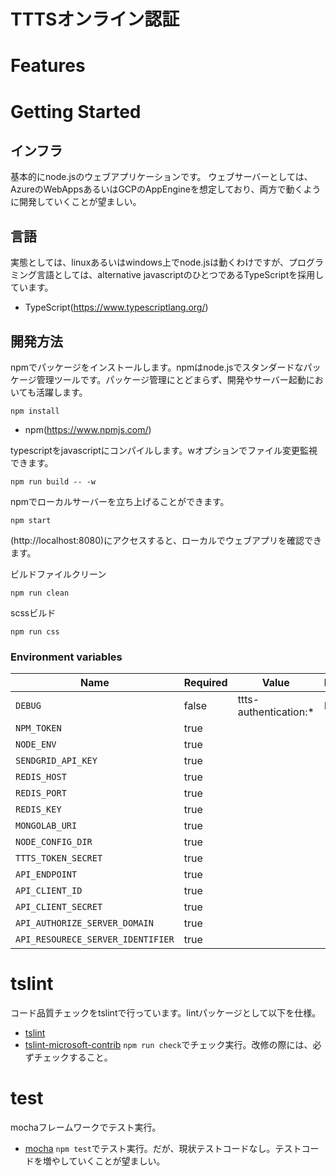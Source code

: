 # TTTSオンライン認証

# Features

# Getting Started

## インフラ
基本的にnode.jsのウェブアプリケーションです。
ウェブサーバーとしては、AzureのWebAppsあるいはGCPのAppEngineを想定しており、両方で動くように開発していくことが望ましい。

## 言語
実態としては、linuxあるいはwindows上でnode.jsは動くわけですが、プログラミング言語としては、alternative javascriptのひとつであるTypeScriptを採用しています。

* TypeScript(https://www.typescriptlang.org/)

## 開発方法
npmでパッケージをインストールします。npmはnode.jsでスタンダードなパッケージ管理ツールです。パッケージ管理にとどまらず、開発やサーバー起動においても活躍します。

```shell
npm install
```
* npm(https://www.npmjs.com/)

typescriptをjavascriptにコンパイルします。wオプションでファイル変更監視できます。

```shell
npm run build -- -w
```

npmでローカルサーバーを立ち上げることができます。

```shell
npm start
```
(http://localhost:8080)にアクセスすると、ローカルでウェブアプリを確認できます。

ビルドファイルクリーン

```shell
npm run clean
```

scssビルド

```shell
npm run css
```

### Environment variables

| Name                              | Required | Value                 | Purpose |
| --------------------------------- | -------- | --------------------- | ------- |
| `DEBUG`                           | false    | ttts-authentication:* | Debug   |
| `NPM_TOKEN`                       | true     |                       |         |
| `NODE_ENV`                        | true     |                       |         |
| `SENDGRID_API_KEY`                | true     |                       |         |
| `REDIS_HOST`                      | true     |                       |         |
| `REDIS_PORT`                      | true     |                       |         |
| `REDIS_KEY`                       | true     |                       |         |
| `MONGOLAB_URI`                    | true     |                       |         |
| `NODE_CONFIG_DIR`                 | true     |                       |         |
| `TTTS_TOKEN_SECRET`               | true     |                       |         |
| `API_ENDPOINT`                    | true     |                       |         |
| `API_CLIENT_ID`                   | true     |                       |         |
| `API_CLIENT_SECRET`               | true     |                       |         |
| `API_AUTHORIZE_SERVER_DOMAIN`     | true     |                       |         |
| `API_RESOURECE_SERVER_IDENTIFIER` | true     |                       |         |


# tslint

コード品質チェックをtslintで行っています。lintパッケージとして以下を仕様。
* [tslint](https://github.com/palantir/tslint)
* [tslint-microsoft-contrib](https://github.com/Microsoft/tslint-microsoft-contrib)
`npm run check`でチェック実行。改修の際には、必ずチェックすること。

# test
mochaフレームワークでテスト実行。
* [mocha](https://www.npmjs.com/package/mocha)
`npm test`でテスト実行。だが、現状テストコードなし。テストコードを増やしていくことが望ましい。
